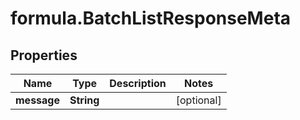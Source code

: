 # formula.BatchListResponseMeta

## Properties

Name | Type | Description | Notes
------------ | ------------- | ------------- | -------------
**message** | **String** |  | [optional] 


